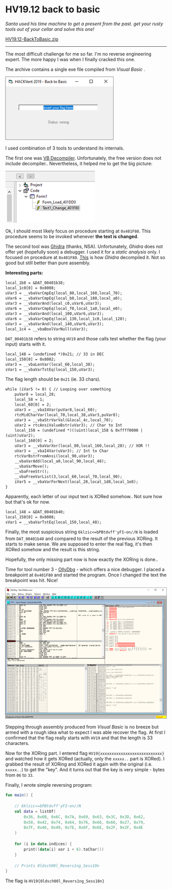 # HV19.12 back to basic

_Santa used his time machine to get a present from the past.
get your rusty tools out of your cellar and solve this one!_

[HV19.12-BackToBasic.zip](HV19.12-BackToBasic.zip)

---

The most difficult challenge for me so far. I'm no reverse engineering expert. The more happy
I was when I finally cracked this one.

The archive contains a single exe file compiled from _Visual Basic_ .

![](back-to-basics.png)

I used combination of 3 tools to understand its internals.

The first one was [VB Decompiler](https://www.vb-decompiler.org/).
Unfortunately, the free version does not include decompiler.. Nevertheless, it helped me to get the
big picture:

![](vb-decompiler.png)

Ok, I should most likely focus on procedure starting at `0x401F80`. This procedure seems to
be invoked whenever **the text is changed**.

The second tool was [Ghidra](https://ghidra-sre.org/) (thanks, NSA). Unfortunately, _Ghidra_
does not offer yet (hopefully soon) a debugger. I used it for a _static analysis_ only. I focused
on procedure at `0x401F80`. [This](decompiled.txt) is how _Ghidra_ decompiled it. Not so good but
still better than pure assembly.

**Interesting parts:**
```
local_1b8 = &DAT_00401b38;
local_1c0[0] = 0x8008;
uVar3 = __vbaVarCmpEq(local_80,local_160,local_70);
uVar6 = __vbaVarCmpEq(local_b0,local_180,local_a0);
uVar3 = __vbaVarAnd(local_c0,uVar6,uVar3);
uVar6 = __vbaVarCmpEq(local_f0,local_1a0,local_e0);
uVar3 = __vbaVarAnd(local_100,uVar6,uVar3);
uVar6 = __vbaVarCmpEq(local_130,local_1c0,local_120);
uVar3 = __vbaVarAnd(local_140,uVar6,uVar3);
local_1c4 = __vbaBoolVarNull(uVar3);
```

`DAT_00401b38` refers to string `HV19` and those calls test whether the flag (your input)
starts with it. 

```
local_148 = (undefined *)0x21; // 33 in DEC
local_150[0] = 0x8002;
uVar3 = __vbaLenVar(local_60,local_38);
sVar1 = __vbaVarTstEq(local_150,uVar3);
```

The flag length should be `0x21` (ie. 33 chars).

```
while (iVar5 != 0) { // Looping over something
    puVar8 = local_28;
    local_58 = 1;
    local_60[0] = 2;
    uVar3 = __vbaI4Var(puVar8,local_60);
    rtcMidCharVar(local_70,local_38,uVar3,puVar8);
    uVar3 = __vbaStrVarVal(&local_4c,local_70);
    uVar2 = rtcAnsiValueBstr(uVar3); // Char to Int
    local_158 = (undefined *)((uint)local_158 & 0xffff0000 | (uint)uVar2);
    local_160[0] = 2;
    uVar3 = __vbaVarXor(local_80,local_160,local_28); // XOR !!
    uVar3 = __vbaI4Var(uVar3); // Int to Char
    rtcVarBstrFromAnsi(local_90,uVar3);
    __vbaVarAdd(local_a0,local_90,local_48);
    __vbaVarMove();
    __vbaFreeStr();
    __vbaFreeVarList(3,local_60,local_70,local_90);
    iVar5 = __vbaVarForNext(local_28,local_1d8,local_1e8);
}
```

Apparently, each letter of our input text is XORed somehow.. Not sure how but that's ok for now.

```
local_148 = &DAT_00401b40;
local_150[0] = 0x8008;
sVar1 = __vbaVarTstEq(local_150,local_48);
```

Finally, the most suspicious string `6klzic<=bPBtdvff'yFI~on//N` is loaded from `DAT_00401b40`
and compared to the result of the previous XORing. It starts to make sense. We are supposed to enter
the real flag, it's then XORed somehow and the result is this string.

Hopefully, the only missing part now is how exactly the XORing is done..

Time for tool number 3 - [OllyDbg](http://www.ollydbg.de/) - which offers a nice debugger.
I placed a breakpoint at `0x401F80` and started the program. Once I changed the text the breakpoint
was hit. Nice!

![](olly-dbg.png)

Stepping through assembly produced from _Visual Basic_ is no breeze but armed with a rough idea
what to expect I was able recover the flag. At first I confirmed that the flag really starts
with `HV19` and that the length is 33 characters.

Now for the XORing part. I entered flag `HV19{xxxxxxxxxxxxxxxxxxxxxxxxxxx}` and watched how it
gets XORed (actually, only the `xxxxx..` part is XORed). I grabbed the result of XORing and XORed
it again with the original (i.e. `xxxxx..`) to get the "key". And it turns out that the key is
very simple - bytes from `06` to `33`. 

Finally, I wrote simple reversing program:
```kotlin
fun main() {

    // 6klzic<=bPBtdvff'yFI~on//N    
    val data = listOf(
        0x36, 0x6B, 0x6C, 0x7A, 0x69, 0x63, 0x3C, 0x3D, 0x62,
        0x50, 0x42, 0x74, 0x64, 0x76, 0x66, 0x66, 0x27, 0x79,
        0x7F, 0x46, 0x49, 0x7E, 0x6F, 0x6E, 0x2F, 0x2F, 0x4E
    )

    for (i in data.indices) {
        print((data[i] xor i + 6).toChar())
    }
        
    // Prints 0ldsch00l_Revers1ng_Sess10n     
}
```

The flag is `HV19{0ldsch00l_Revers1ng_Sess10n}`